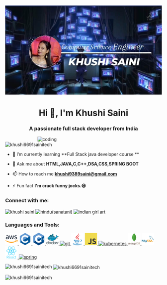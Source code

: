 ![logo](https://github.com/KHUSHI6691SAINITECH/KHUSHI6691SAINITECH/blob/main/khushiphoto.png)
<h1 align="center">Hi 👋, I'm Khushi Saini</h1>
<h3 align="center">A passionate full stack developer from India</h3>
<img align="right" alt="coding" width="400" src="https://github.com/KHUSHI6691SAINITECH/KHUSHI6691SAINITECH/assets/140510372/06b61c0d-b724-4084-a703-9f2df1f5bc88">
<p align="left"> <img src="https://komarev.com/ghpvc/?username=khushi6691sainitech&label=Profile%20views&color=0e75b6&style=flat" alt="khushi6691sainitech" /> </p>

- 🌱 I’m currently learning **Full Stack java developer course **

- 💬 Ask me about **HTML,JAVA,C,C++,DSA,CSS,SPRING BOOT**

- 📫 How to reach me **khushi9389saini@gmail.com**

- ⚡ Fun fact **I'm crack funny jocks.😆**

<h3 align="left">Connect with me:</h3>
<p align="left">
<a href="https://linkedin.com/in/khushi saini" target="blank"><img align="center" src="https://raw.githubusercontent.com/rahuldkjain/github-profile-readme-generator/master/src/images/icons/Social/linked-in-alt.svg" alt="khushi saini" height="30" width="40" /></a>
<a href="https://instagram.com/hindu(sanatani)" target="blank"><img align="center" src="https://raw.githubusercontent.com/rahuldkjain/github-profile-readme-generator/master/src/images/icons/Social/instagram.svg" alt="hindu(sanatani)" height="30" width="40" /></a>
<a href="https://www.youtube.com/c/indian girl art" target="blank"><img align="center" src="https://raw.githubusercontent.com/rahuldkjain/github-profile-readme-generator/master/src/images/icons/Social/youtube.svg" alt="indian girl art" height="30" width="40" /></a>
</p>

<h3 align="left">Languages and Tools:</h3>
<p align="left"> <a href="https://aws.amazon.com" target="_blank" rel="noreferrer"> <img src="https://raw.githubusercontent.com/devicons/devicon/master/icons/amazonwebservices/amazonwebservices-original-wordmark.svg" alt="aws" width="40" height="40"/> </a> <a href="https://www.cprogramming.com/" target="_blank" rel="noreferrer"> <img src="https://raw.githubusercontent.com/devicons/devicon/master/icons/c/c-original.svg" alt="c" width="40" height="40"/> </a> <a href="https://www.w3schools.com/cpp/" target="_blank" rel="noreferrer"> <img src="https://raw.githubusercontent.com/devicons/devicon/master/icons/cplusplus/cplusplus-original.svg" alt="cplusplus" width="40" height="40"/> </a> <a href="https://www.docker.com/" target="_blank" rel="noreferrer"> <img src="https://raw.githubusercontent.com/devicons/devicon/master/icons/docker/docker-original-wordmark.svg" alt="docker" width="40" height="40"/> </a> <a href="https://git-scm.com/" target="_blank" rel="noreferrer"> <img src="https://www.vectorlogo.zone/logos/git-scm/git-scm-icon.svg" alt="git" width="40" height="40"/> </a> <a href="https://www.java.com" target="_blank" rel="noreferrer"> <img src="https://raw.githubusercontent.com/devicons/devicon/master/icons/java/java-original.svg" alt="java" width="40" height="40"/> </a> <a href="https://developer.mozilla.org/en-US/docs/Web/JavaScript" target="_blank" rel="noreferrer"> <img src="https://raw.githubusercontent.com/devicons/devicon/master/icons/javascript/javascript-original.svg" alt="javascript" width="40" height="40"/> </a> <a href="https://kubernetes.io" target="_blank" rel="noreferrer"> <img src="https://www.vectorlogo.zone/logos/kubernetes/kubernetes-icon.svg" alt="kubernetes" width="40" height="40"/> </a> <a href="https://www.mongodb.com/" target="_blank" rel="noreferrer"> <img src="https://raw.githubusercontent.com/devicons/devicon/master/icons/mongodb/mongodb-original-wordmark.svg" alt="mongodb" width="40" height="40"/> </a> <a href="https://www.mysql.com/" target="_blank" rel="noreferrer"> <img src="https://raw.githubusercontent.com/devicons/devicon/master/icons/mysql/mysql-original-wordmark.svg" alt="mysql" width="40" height="40"/> </a> <a href="https://reactjs.org/" target="_blank" rel="noreferrer"> <img src="https://raw.githubusercontent.com/devicons/devicon/master/icons/react/react-original-wordmark.svg" alt="react" width="40" height="40"/> </a> <a href="https://spring.io/" target="_blank" rel="noreferrer"> <img src="https://www.vectorlogo.zone/logos/springio/springio-icon.svg" alt="spring" width="40" height="40"/> </a> </p>

<p><img align="left" src="https://github-readme-stats.vercel.app/api/top-langs?username=khushi6691sainitech&show_icons=true&locale=en&layout=compact" alt="khushi6691sainitech" /></p>

<p>&nbsp;<img align="center" src="https://github-readme-stats.vercel.app/api?username=khushi6691sainitech&show_icons=true&locale=en" alt="khushi6691sainitech" /></p>

<p><img align="center" src="https://github-readme-streak-stats.herokuapp.com/?user=khushi6691sainitech&" alt="khushi6691sainitech" /></p>
